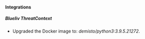 #### Integrations
##### Blueliv ThreatContext
- Upgraded the Docker image to: *demisto/python3:3.9.5.21272*.
